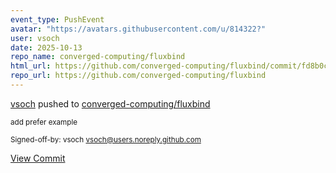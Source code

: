 ```yaml
---
event_type: PushEvent
avatar: "https://avatars.githubusercontent.com/u/814322?"
user: vsoch
date: 2025-10-13
repo_name: converged-computing/fluxbind
html_url: https://github.com/converged-computing/fluxbind/commit/fd8b0c7ce775d3e112c9546673dbe3851b4befa3
repo_url: https://github.com/converged-computing/fluxbind
---
```


<a href='https://github.com/vsoch' target='_blank'>vsoch</a> pushed to <a href='https://github.com/converged-computing/fluxbind' target='_blank'>converged-computing/fluxbind</a>

<small>add prefer example

Signed-off-by: vsoch <vsoch@users.noreply.github.com></small>

<a href='https://github.com/converged-computing/fluxbind/commit/fd8b0c7ce775d3e112c9546673dbe3851b4befa3' target='_blank'>View Commit</a>